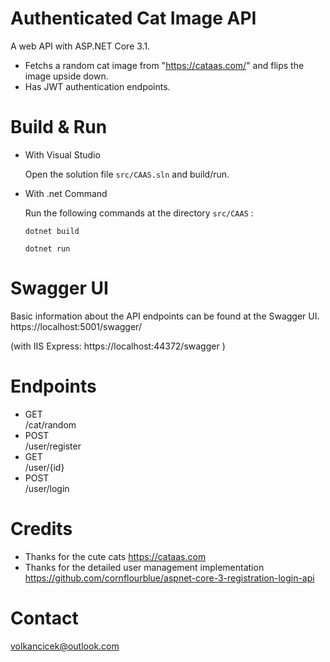 # Authenticated Cat Image API
A web API with ASP.NET Core 3.1. 
* Fetchs a random cat image from "https://cataas.com/" and flips the image upside down.  
* Has JWT authentication endpoints.

# Build & Run

* With Visual Studio

    Open the solution file <code>src/CAAS.sln</code> and build/run.

* With .net Command

    Run the following commands at the directory `src/CAAS` :

    `dotnet build`

    `dotnet run`

# Swagger UI
Basic information about the API endpoints can be found at the Swagger UI.
https://localhost:5001/swagger/

(with IIS Express: https://localhost:44372/swagger )

# Endpoints
* GET  
​/cat​/random
* POST  
/user/register
* GET  
/user/{id}
* POST  
/user/login
# Credits
* Thanks for the cute cats 
https://cataas.com
* Thanks for the detailed user management implementation https://github.com/cornflourblue/aspnet-core-3-registration-login-api

# Contact
volkancicek@outlook.com
 
